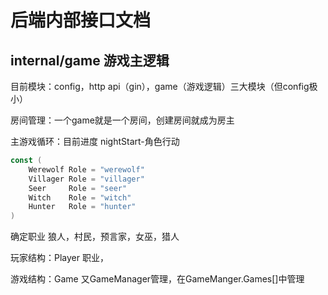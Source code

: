 # 后端内部接口文档

## internal/game 游戏主逻辑

目前模块：config，http api（gin），game（游戏逻辑）三大模块（但config极小）

房间管理：一个game就是一个房间，创建房间就成为房主

主游戏循环：目前进度 nightStart-角色行动

```go
const (
	Werewolf Role = "werewolf"
	Villager Role = "villager"
	Seer     Role = "seer"
	Witch    Role = "witch"
	Hunter   Role = "hunter"
)
```
确定职业 狼人，村民，预言家，女巫，猎人

玩家结构：Player
职业，

游戏结构：Game
又GameManager管理，在GameManger.Games[]中管理